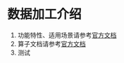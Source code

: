 # 数据加工介绍
1. 功能特性、适用场景请参考[官方文档](https://help.aliyun.com/document_detail/125384.html)
2. 算子文档请参考[官方文档](https://help.aliyun.com/document_detail/159702.html)
3. 测试
